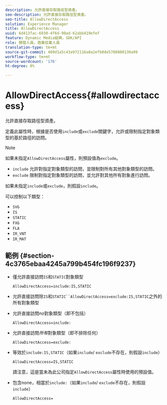 ```yaml
---
description: 允許直接存取路徑型資產。
seo-description: 允許直接存取路徑型資產。
seo-title: AllowDirectAccess
solution: Experience Manager
title: AllowDirectAccess
uuid: 6d413fac-6930-4f6d-90ad-62abb419efef
feature: Dynamic Media經典，SDK/API
role: 開發人員，商業從業人員
translation-type: tm+mt
source-git-commit: 469d1a5c43a972116a8a2efb0de5708800130a99
workflow-type: tm+mt
source-wordcount: '176'
ht-degree: 0%

---
```



# AllowDirectAccess{#allowdirectaccess}

允許直接存取路徑型資產。

定義此屬性時，根據是否使用`include`或`exclude`關鍵字，允許或限制指定對象類型的基於路徑的訪問。

>[!NOTE]
>
>如果未指定`AllowDirectAccess`屬性，則預設值為`exclude`。

* `include` 允許對指定對象類型的訪問，並限制對所有其他對象類型的訪問。
* `exclude` 限制對指定對象類型的訪問，並允許對其他所有對象進行訪問。

如果未指定`include`或`exclude`，則假設`include`。

可以控制以下類型：

* `SVG`
* `IS`
* `STATIC`
* `FXG`
* `FLA`
* `IR_VNT`
* `IR_MAT`

## 範例 {#section-4c3765ebaa4245a799b454fc196f9237}

* 僅允許直接訪問`IS`和`STATIC`對象類型

   `AllowDirectAccess=include:IS,STATIC`

* 允許直接訪問除`IS`和`STATIC``AllowDirectAccess=exclude:IS,STATIC`之外的所有對象類型

* 允許直接訪問&#x200B;*no*&#x200B;對象類型（即不包括）

   `AllowDirectAccess=include:`

* 允許直接訪問&#x200B;*所有*&#x200B;對象類型（即不排除任何）

   `AllowDirectAccess=exclude:`

* 等效於`include:IS,STATIC`（如果`include`/ `exclude`不存在，則假設`include`）

   `AllowDirectAccess=IS,STATIC`

   請注意，這是當未為此公司指定`AllowDirectAccess`屬性時使用的預設值。

* 包含none，相當於`include:`（如果`include`/ `exclude`不存在，則假設`include`）

   `AllowDirectAccess=`

